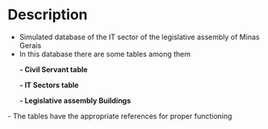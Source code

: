 # Description
- Simulated database of the IT sector of the legislative assembly of Minas Gerais
- In this database there are some tables among them
<b>
<ul>- Civil Servant table</ul>
<ul>- IT Sectors table</ul>
<ul>- Legislative assembly Buildings</ul>
</b>
- The tables have the appropriate references for proper functioning











  


</b> 
